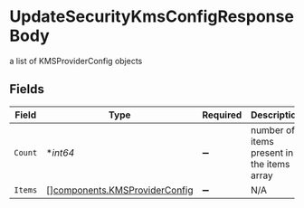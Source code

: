 # UpdateSecurityKmsConfigResponseBody

a list of KMSProviderConfig objects


## Fields

| Field                                                                          | Type                                                                           | Required                                                                       | Description                                                                    |
| ------------------------------------------------------------------------------ | ------------------------------------------------------------------------------ | ------------------------------------------------------------------------------ | ------------------------------------------------------------------------------ |
| `Count`                                                                        | **int64*                                                                       | :heavy_minus_sign:                                                             | number of items present in the items array                                     |
| `Items`                                                                        | [][components.KMSProviderConfig](../../models/components/kmsproviderconfig.md) | :heavy_minus_sign:                                                             | N/A                                                                            |
